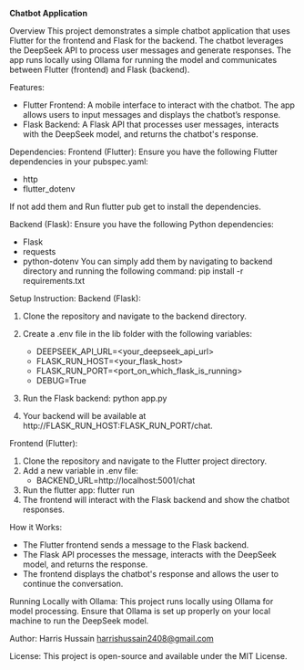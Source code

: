 **Chatbot Application**

Overview
This project demonstrates a simple chatbot application that uses Flutter for the frontend and Flask for the backend. The chatbot leverages the DeepSeek API to process user messages and generate responses. The app runs locally using Ollama for running the model and communicates between Flutter (frontend) and Flask (backend).

Features:
* Flutter Frontend: A mobile interface to interact with the chatbot. The app allows users to input messages and displays the chatbot’s response.
* Flask Backend: A Flask API that processes user messages, interacts with the DeepSeek model, and returns the chatbot's response.

Dependencies:
Frontend (Flutter):
Ensure you have the following Flutter dependencies in your pubspec.yaml:
* http
* flutter_dotenv

 If not add them and Run flutter pub get to install the dependencies.

Backend (Flask):
Ensure you have the following Python dependencies:
* Flask
* requests
* python-dotenv
You can simply add them by navigating to backend directory and running the following command: pip install -r requirements.txt

Setup Instruction:
Backend (Flask):
1. Clone the repository and navigate to the backend directory.
2. Create a .env file in the lib folder with the following variables:
    * DEEPSEEK_API_URL=<your_deepseek_api_url> 
    * FLASK_RUN_HOST=<your_flask_host> 
    * FLASK_RUN_PORT=<port_on_which_flask_is_running> 
    * DEBUG=True	

3. Run the Flask backend: python app.py
4. Your backend will be available at http://FLASK_RUN_HOST:FLASK_RUN_PORT/chat.

Frontend (Flutter):
1. Clone the repository and navigate to the Flutter project directory.
2. Add a new variable in .env file:
    * BACKEND_URL=http://localhost:5001/chat
3. Run the flutter app: flutter run 
4. The frontend will interact with the Flask backend and show the chatbot responses.

How it Works:
* The Flutter frontend sends a message to the Flask backend.
* The Flask API processes the message, interacts with the DeepSeek model, and returns the response.
* The frontend displays the chatbot's response and allows the user to continue the conversation.

Running Locally with Ollama:
This project runs locally using Ollama for model processing. Ensure that Ollama is set up properly on your local machine to run the DeepSeek model.

Author: 
Harris Hussain 
harrishussain2408@gmail.com

License:
This project is open-source and available under the MIT License.
